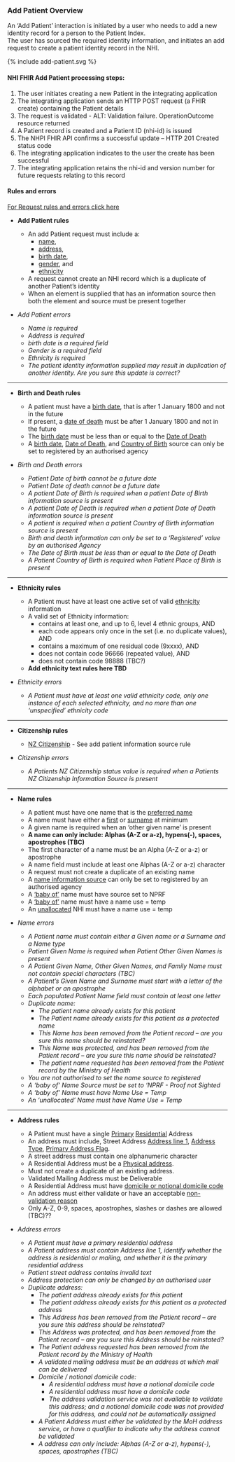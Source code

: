 

### Add Patient Overview

An ‘Add Patient’ interaction is initiated by a user who needs to add a new identity record for a person to the Patient Index. <br />
The user has sourced the required identity information, and initiates an add request to create a patient identity record in the NHI.

<div>
{% include add-patient.svg %}
</div>

#### **NHI FHIR Add Patient processing steps:**

1. The user initiates creating a new Patient in the integrating application
2. The integrating application sends an HTTP POST request (a FHIR create) containing the Patient details
3. The request is validated - ALT: Validation failure. OperationOutcome resource returned
4. A Patient record is created and a Patient ID (nhi-id) is issued
5. The NHPI FHIR API confirms a successful update – HTTP 201 Created status code
6. The integrating application indicates to the user the create has been successful
7. The integrating application retains the nhi-id and version number for future requests relating to this record

#### Rules and errors

[For Request rules and errors click here](/general.html#request-rules-and-errors)

* **Add Patient rules**
  * An add Patient request must include a:
    * [name](/StructureDefinition-NhiPatient-definitions.html#Patient.name),
    * [address](/StructureDefinition-NhiPatient-definitions.html#Patient.address),
    * [birth date](/StructureDefinition-NhiPatient-definitions.html#Patient.birthDate),
    * [gender](/StructureDefinition-NhiPatient-definitions.html#Patient.gender), and
    * [ethnicity](/StructureDefinition-NhiPatient-definitions.html#Patient.extension:ethnicity)
  * A request cannot create an NHI record which is a duplicate of another Patient’s identity
  * When an element is supplied that has an information source then both the element and source must be present together
 
* _Add Patient errors_
  * _Name is required_
  * _Address is required_
  * _birth date is a required field_
  * _Gender is a required field_
  * _Ethnicity is required_
  * _The patient identity information supplied may result in duplication of another identity. Are you sure this update is correct?_


---

* **Birth and Death rules**
  * A patient must have a [birth date](/StructureDefinition-NhiPatient-definitions.html#Patient.birthDate), that is after 1 January 1800 and not in the future
  * If present, a [date of death](/StructureDefinition-NhiPatient-definitions.html#Patient.deceased[x]) must be after 1 January 1800 and not in the future
  * The [birth date](/StructureDefinition-NhiPatient-definitions.html#Patient.birthDate) must be less than or equal to the [Date of Death](/StructureDefinition-NhiPatient-definitions.html#Patient.deceased[x])
  * A [birth date](/StructureDefinition-NhiPatient-definitions.html#Patient.birthDate), [Date of Death](/StructureDefinition-NhiPatient-definitions.html#Patient.deceased[x]), and [Country of Birth](/StructureDefinition-birth-place-definitions.html#Extension.extension:country) source can only be set to registered by an authorised agency

* _Birth and Death errors_
  * _Patient Date of birth  cannot be a future date_
  * _Patient Date of death cannot be a future date_
  * _A patient Date of Birth is required when a patient Date of Birth information source is present_
  * _A patient Date of Death is required when a patient Date of Death information source is present_
  * _A patient is required when a patient Country of Birth information source is present_
  * _Birth and death information can only be set to a ‘Registered’ value by an authorised Agency_
  * _The Date of Birth must be less than or equal to the Date of Death_
  * _A Patient Country of Birth is required when Patient Place of Birth is present_


---


* **Ethnicity rules**
  * A Patient must have at least one active set of valid [ethnicity](/StructureDefinition-NhiPatient-definitions.html#Patient.extension:ethnicity) information 
  * A valid set of Ethnicity information:
    * contains at least one, and up to 6, level 4 ethnic groups, AND 
    * each code appears only once in the set (i.e. no duplicate values), AND 
    * contains a maximum of one residual code (9xxxx), AND 
    * does not contain code 96666 (repeated value), AND 
    * does not contain code 98888 (TBC?)
  * **Add ethnicity text rules here TBD**

* _Ethnicity errors_
  * _A Patient must have at least one valid ethnicity code, only one instance of each selected ethnicity, and no more than one ‘unspecified’ ethnicity code_


---


* **Citizenship rules**
  * [NZ Citizenship](/StructureDefinition-NhiPatient-definitions.html#Patient.extension:nzCitizen) - See add patient information source rule

* _Citizenship errors_
  * _A Patients NZ Citizenship status value is required when a Patients NZ Citizenship Information Source is present_


---


* **Name rules**
  * A patient must have one name that is the [preferred name](/StructureDefinition-NhiPatient-definitions.html#Patient.name.extension:preferred)
  * A name must have either a [first](/StructureDefinition-NhiPatient-definitions.html#Patient.name.given) or [surname](/StructureDefinition-NhiPatient-definitions.html#Patient.name.family) at minimum
  * A given name is required when an ‘other given name’ is present
  * **A name can only include: Alphas (A-Z or a-z), hypens(-), spaces, apostrophes (TBC)**
  * The first character of a name must be an Alpha (A-Z or a-z) or apostrophe
  * A name field must include at least one Alphas (A-Z or a-z) character
  * A request must not create a duplicate of an existing name
  * A [name information source](/StructureDefinition-NhiPatient-definitions.html#Patient.name.extension:information-source) can only be set to registered by an authorised agency 
  * A [‘baby of’](/StructureDefinition-NhiPatient-definitions.html#Patient.name.extension:nhi-name-use-extra) name must have source set to NPRF
  * A [‘baby of’](/StructureDefinition-NhiPatient-definitions.html#Patient.name.extension:nhi-name-use-extra) name must have a name use = temp
  * An [unallocated](/StructureDefinition-NhiPatient-definitions.html#Patient.name.extension:nhi-name-use-extra) NHI must have a name use = temp
 


* _Name errors_
  * _A Patient name must contain either a Given name or a Surname and a Name type_
  * _Patient Given Name is required when Patient Other Given Names is present_
  * _A Patient Given Name, Other Given Names, and Family Name must not contain special characters (TBC)_
  * _A Patient’s Given Name and Surname must start with a letter of the alphabet or an apostrophe_
  * _Each populated Patient Name field must contain at least one letter_
  * _Duplicate name:_
    * _The patient name already exists for this patient_
    * _The Patient name already exists for this patient as a protected name_
    * _This Name has been removed from the Patient record – are you sure this name should be reinstated?_
    * _This Name was protected, and has been removed from the Patient record – are you sure this name should be reinstated?_
    * _The patient name requested has been removed from the Patient record by the Ministry of Health_
  * _You are not authorised to set the name source to registered_
  * _A ‘baby of’ Name Source must be set to ‘NPRF - Proof not Sighted_
  * _A ‘baby of’ Name must have Name Use = Temp_
  * _An ‘unallocated’ Name must have Name Use = Temp_


---


* **Address rules**
  * A Patient must have a single [Primary](/StructureDefinition-NhiPatient-definitions.html#Patient.address.extension:isPrimaryAddress) [Residential](/StructureDefinition-NhiPatient-definitions.html#Patient.address.type) Address
  * An address must include, Street Address [Address line 1](/StructureDefinition-NhiPatient-definitions.html#Patient.address.line), [Address Type](/StructureDefinition-NhiPatient-definitions.html#Patient.address.type), [Primary Address Flag](/StructureDefinition-NhiPatient-definitions.html#Patient.address.extension:isPrimaryAddress).
  * A street address must contain one alphanumeric character
  * A Residential Address must be a [Physical address](/StructureDefinition-NhiPatient-definitions.html#Patient.address.type).
  * Must not create a duplicate of an existing address.
  * Validated Mailing Address must be Deliverable
  * A Residential Address must have [domicile or notional domicile code](/StructureDefinition-NhiPatient-definitions.html#Patient.address.extension:domicile-code)
  * An address must either validate or have an acceptable [non-validation reason](/StructureDefinition-NhiPatient-definitions.html#Patient.address.extension:notValidatedAddressReason)
  * Only A-Z, 0-9, spaces, apostrophes, slashes or dashes are allowed (TBC)??


* _Address errors_
  * _A Patient must have a primary residential address_
  * _A Patient address must contain Address line 1, identify whether the address is residential or mailing, and whether it is the primary residential address_
  * _Patient street address contains invalid text_
  * _Address protection can only be changed by an authorised user_
  * _Duplicate address:_
    * _The patient address already exists for this patient_
    * _The patient address already exists for this patient as a protected address_
    * _This Address has been removed from the Patient record – are you sure this address should be reinstated?_
    * _This Address was protected, and has been removed from the Patient record – are you sure this Address should be reinstated?_
    * _The Patient address requested has been removed from the Patient record by the Ministry of Health_
    * _A validated mailing address must be an address at which mail can be delivered_
    * _Domicile / notional domicile code:_
      * _A residential address must have a notional domicile code_
      * _A residential address must have a domicile code_
      * _The address validation service was not available to validate this address; and a notional domicile code was not provided for this address, and could not be automatically assigned_
    * _A Patient Address must either be validated by the MoH address service, or have a qualifier to indicate why the address cannot be validated_
    * _A address can only include: Alphas (A-Z or a-z), hypens(-), spaces, apostrophes (TBC)_
